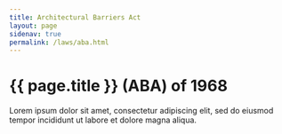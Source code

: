 ```yaml
---
title: Architectural Barriers Act
layout: page
sidenav: true
permalink: /laws/aba.html
---
```


# {{ page.title }} (ABA) of 1968

Lorem ipsum dolor sit amet, consectetur adipiscing elit, sed do eiusmod tempor incididunt ut labore et dolore magna aliqua.
